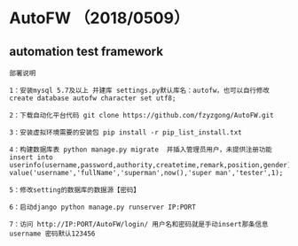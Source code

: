 # AutoFW （2018/0509）
automation test framework
-------------------------------

``````````````````````````````````````````````````````````````````
部署说明
``````````````````````````````````````````````````````````````````
``````````````````````````````````````````````````````````````````
1：安装mysql 5.7及以上 并建库 settings.py默认库名：autofw，也可以自行修改  create database autofw character set utf8;
``````````````````````````````````````````````````````````````````
``````````````````````````````````````````````````````````````````
2：下载自动化平台代码 git clone https://github.com/fzyzgong/AutoFW.git
``````````````````````````````````````````````````````````````````
``````````````````````````````````````````````````````````````````
3：安装虚拟环境需要的安装包 pip install -r pip_list_install.txt
``````````````````````````````````````````````````````````````````
``````````````````````````````````````````````````````````````````
4：构建数据库表 python manage.py migrate  并插入管理员用户，未提供注册功能 insert into userinfo(username,password,authority,createtime,remark,position,gender)  value('username','fullName','superman',now(),'super man','tester',1);
``````````````````````````````````````````````````````````````````
``````````````````````````````````````````````````````````````````
5：修改setting的数据库的数据源【密码】
``````````````````````````````````````````````````````````````````
``````````````````````````````````````````````````````````````````
6：启动django python manage.py runserver IP:PORT
``````````````````````````````````````````````````````````````````
``````````````````````````````````````````````````````````````````
7：访问 http://IP:PORT/AutoFW/login/ 用户名和密码就是手动insert那条信息username 密码默认123456
``````````````````````````````````````````````````````````````````
